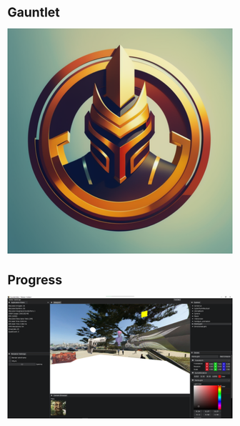 # **Gauntlet**

![Gauntlet](./Resources/Logo/Gauntlet.png)

# **Progress**
![Gauntlet](./Resources/Showcases/summer_progress.png)